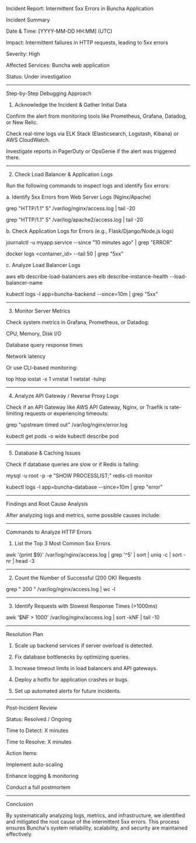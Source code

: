 Incident Report: Intermittent 5xx Errors in Buncha Application

Incident Summary

Date & Time: [YYYY-MM-DD HH:MM] (UTC)

Impact: Intermittent failures in HTTP requests, leading to 5xx errors

Severity: High

Affected Services: Buncha web application

Status: Under investigation



---

Step-by-Step Debugging Approach

1. Acknowledge the Incident & Gather Initial Data

Confirm the alert from monitoring tools like Prometheus, Grafana, Datadog, or New Relic.

Check real-time logs via ELK Stack (Elasticsearch, Logstash, Kibana) or AWS CloudWatch.

Investigate reports in PagerDuty or OpsGenie if the alert was triggered there.



---

2. Check Load Balancer & Application Logs

Run the following commands to inspect logs and identify 5xx errors:

a. Identify 5xx Errors from Web Server Logs (Nginx/Apache)

grep "HTTP/1.1\" 5" /var/log/nginx/access.log | tail -20

grep "HTTP/1.1\" 5" /var/log/apache2/access.log | tail -20

b. Check Application Logs for Errors (e.g., Flask/Django/Node.js logs)

journalctl -u myapp.service --since "10 minutes ago" | grep "ERROR"

docker logs <container_id> --tail 50 | grep "5xx"

c. Analyze Load Balancer Logs

aws elb describe-load-balancers
aws elb describe-instance-health --load-balancer-name <elb-name>

kubectl logs -l app=buncha-backend --since=10m | grep "5xx"


---

3. Monitor Server Metrics

Check system metrics in Grafana, Prometheus, or Datadog:

CPU, Memory, Disk I/O

Database query response times

Network latency


Or use CLI-based monitoring:

top
htop
iostat -x 1
vmstat 1
netstat -tulnp


---

4. Analyze API Gateway / Reverse Proxy Logs

Check if an API Gateway like AWS API Gateway, Nginx, or Traefik is rate-limiting requests or experiencing timeouts:

grep "upstream timed out" /var/log/nginx/error.log

kubectl get pods -o wide
kubectl describe pod <pod-name>


---

5. Database & Caching Issues

Check if database queries are slow or if Redis is failing:

mysql -u root -p -e "SHOW PROCESSLIST;"
redis-cli monitor

kubectl logs -l app=buncha-database --since=10m | grep "error"


---

Findings and Root Cause Analysis

After analyzing logs and metrics, some possible causes include:


---

Commands to Analyze HTTP Errors

1. List the Top 3 Most Common 5xx Errors

awk '{print $9}' /var/log/nginx/access.log | grep '^5' | sort | uniq -c | sort -nr | head -3


---

2. Count the Number of Successful (200 OK) Requests

grep " 200 " /var/log/nginx/access.log | wc -l


---

3. Identify Requests with Slowest Response Times (>1000ms)

awk '$NF > 1000' /var/log/nginx/access.log | sort -kNF | tail -10


---

Resolution Plan

1. Scale up backend services if server overload is detected.


2. Fix database bottlenecks by optimizing queries.


3. Increase timeout limits in load balancers and API gateways.


4. Deploy a hotfix for application crashes or bugs.


5. Set up automated alerts for future incidents.




---

Post-Incident Review

Status: Resolved / Ongoing

Time to Detect: X minutes

Time to Resolve: X minutes

Action Items:

Implement auto-scaling

Enhance logging & monitoring

Conduct a full postmortem




---

Conclusion

By systematically analyzing logs, metrics, and infrastructure, we identified and mitigated the root cause of the intermittent 5xx errors. This process ensures Buncha's system reliability, scalability, and security are maintained effectively.

